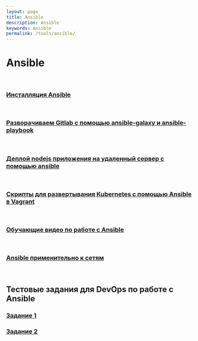```yaml
---
layout: page
title: Ansible
description: Ansible
keywords: Ansible
permalink: /tools/ansible/
---
```


# Ansible

<br/>

### [Инсталляция Ansible](/tools/ansible/setup/)

<br/>

### [Разворачиваем Gitlab с помощью ansible-galaxy и ansible-playbook](/tools/ansible/gitlab/)

<br/>

### [Деплой nodejs приложения на удаленный сервер с помощью ansible](/tools/ansible/deploy-node-app-by-ansible/)

<br/>

### [Скрипты для развертывания Kubernetes с помощью Ansible в Vagrant](https://bitbucket.org/sysadm-ru/vagrant-ansible-kubernetes/)

<br/>

### [Обучающие видео по работе с Ansible](/tools/ansible/study/videos/)

<br/>

### [Ansible применительно к сетям](https://pyneng.github.io/pyneng-5/lecture-19/)

<br/>

## Тестовые задания для DevOps по работе с Ansible

### [Задание 1](https://bitbucket.org/sysadm-ru/artem-ansible/src/master/)

### [Задание 2](https://github.com/edvegas/ssoft-test)
